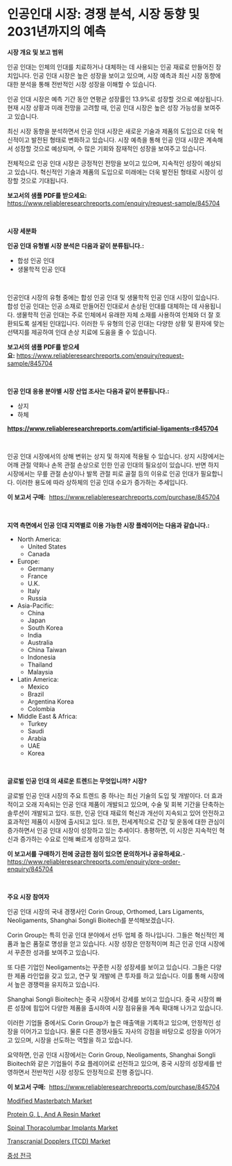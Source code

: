 <p><h1>인공인대 시장: 경쟁 분석, 시장 동향 및 2031년까지의 예측</h1></p><p><strong>시장 개요 및 보고 범위</strong></p>
<p><p>인공 인대는 인체의 인대를 치료하거나 대체하는 데 사용되는 인공 재료로 만들어진 장치입니다. 인공 인대 시장은 높은 성장을 보이고 있으며, 시장 예측과 최신 시장 동향에 대한 분석을 통해 전반적인 시장 성장을 이해할 수 있습니다. </p><p>인공 인대 시장은 예측 기간 동안 연평균 성장률인 13.9%로 성장할 것으로 예상됩니다. 현재 시장 상황과 미래 전망을 고려할 때, 인공 인대 시장은 높은 성장 가능성을 보여주고 있습니다. </p><p>최신 시장 동향을 분석하면서 인공 인대 시장은 새로운 기술과 제품의 도입으로 더욱 혁신적이고 발전된 형태로 변화하고 있습니다. 시장 예측을 통해 인공 인대 시장은 계속해서 성장할 것으로 예상되며, 수 많은 기회와 잠재적인 성장을 보여주고 있습니다. </p><p>전체적으로 인공 인대 시장은 긍정적인 전망을 보이고 있으며, 지속적인 성장이 예상되고 있습니다. 혁신적인 기술과 제품의 도입으로 미래에는 더욱 발전된 형태로 시장이 성장할 것으로 기대됩니다.</p></p>
<p><strong>보고서의 샘플 PDF를 받으세요:</strong> <a href="https://www.reliableresearchreports.com/enquiry/request-sample/845704">https://www.reliableresearchreports.com/enquiry/request-sample/845704</a></p>
<p>&nbsp;</p>
<p><strong>시장 세분화</strong></p>
<p><strong>인공 인대 유형별 시장 분석은 다음과 같이 분류됩니다.:</strong></p>
<p><ul><li>합성 인공 인대</li><li>생물학적 인공 인대</li></ul></p>
<p>&nbsp;</p>
<p><p>인공인대 시장의 유형 중에는 합성 인공 인대 및 생물학적 인공 인대 시장이 있습니다. 합성 인공 인대는 인공 소재로 만들어진 인대로서 손상된 인대를 대체하는 데 사용됩니다. 생물학적 인공 인대는 주로 인체에서 유래한 자체 소재를 사용하여 인체와 더 잘 호환되도록 설계된 인대입니다. 이러한 두 유형의 인공 인대는 다양한 상황 및 환자에 맞는 선택지를 제공하여 인대 손상 치료에 도움을 줄 수 있습니다.</p></p>
<p><strong>보고서의 샘플 PDF를 받으세요:</strong>&nbsp;<a href="https://www.reliableresearchreports.com/enquiry/request-sample/845704">https://www.reliableresearchreports.com/enquiry/request-sample/845704</a></p>
<p>&nbsp;</p>
<p><strong> 인공 인대 응용 분야별 시장 산업 조사는 다음과 같이 분류됩니다.:</strong></p>
<p><ul><li>상지</li><li>하체</li></ul></p>
<p><strong><a href="https://www.reliableresearchreports.com/artificial-ligaments-r845704">https://www.reliableresearchreports.com/artificial-ligaments-r845704</a></strong></p>
<p>&nbsp;</p>
<p><p>인공 인대 시장에서의 상해 변위는 상지 및 하지에 적용될 수 있습니다. 상지 시장에서는 어깨 관절 약화나 손목 관절 손상으로 인한 인공 인대의 필요성이 있습니다. 반면 하지 시장에서는 무릎 관절 손상이나 발목 관절 피로 골절 등의 이유로 인공 인대가 필요합니다. 이러한 용도에 따라 상하체의 인공 인대 수요가 증가하는 추세입니다.</p></p>
<p><strong>이 보고서 구매:</strong>&nbsp; <a href="https://www.reliableresearchreports.com/purchase/845704">https://www.reliableresearchreports.com/purchase/845704</a></p>
<p>&nbsp;</p>
<p><strong>지역 측면에서 인공 인대 지역별로 이용 가능한 시장 플레이어는 다음과 같습니다.:</strong></p>
<p><ul>
    <li>
        North America:
        <ul>
            <li>United States</li>
            <li>Canada</li>
        </ul>
    </li>
    <li>
        Europe:
        <ul>
            <li>Germany</li>
            <li>France</li>
            <li>U.K.</li>
            <li>Italy</li>
            <li>Russia</li>
        </ul>
    </li>
    <li>
        Asia-Pacific:
        <ul>
            <li>China</li>
            <li>Japan</li>
            <li>South Korea</li>
            <li>India</li>
            <li>Australia</li>
            <li>China Taiwan</li>
            <li>Indonesia</li>
            <li>Thailand</li>
            <li>Malaysia</li>
        </ul>
    </li>
    <li>
        Latin America:
        <ul>
            <li>Mexico</li>
            <li>Brazil</li>
            <li>Argentina Korea</li>
            <li>Colombia</li>
        </ul>
    </li>
    <li>
        Middle East & Africa:
        <ul>
            <li>Turkey</li>
            <li>Saudi</li>
            <li>Arabia</li>
            <li>UAE</li>
            <li>Korea</li>
        </ul>
    </li>
    </ul></p>
<p>&nbsp;</p>
<p><strong>글로벌 인공 인대 의 새로운 트렌드는 무엇입니까? 시장?</strong></p>
<p><p>글로벌 인공 인대 시장의 주요 트렌드 중 하나는 최신 기술의 도입 및 개발이다. 더 효과적이고 오래 지속되는 인공 인대 제품이 개발되고 있으며, 수술 및 회복 기간을 단축하는 솔루션이 개발되고 있다. 또한, 인공 인대 재료의 혁신과 개선이 지속되고 있어 안전하고 효과적인 제품이 시장에 출시되고 있다. 또한, 전세계적으로 건강 및 운동에 대한 관심이 증가하면서 인공 인대 시장이 성장하고 있는 추세이다. 총평하면, 이 시장은 지속적인 혁신과 증가하는 수요로 인해 빠르게 성장하고 있다.</p></p>
<p><strong>이 보고서를 구매하기 전에 궁금한 점이 있으면 문의하거나 공유하세요.</strong>- <a href="https://www.reliableresearchreports.com/enquiry/pre-order-enquiry/845704">https://www.reliableresearchreports.com/enquiry/pre-order-enquiry/845704</a></p>
<p>&nbsp;</p>
<p><strong>주요 시장 참여자</strong></p>
<p><p>인공 인대 시장의 국내 경쟁사인 Corin Group, Orthomed, Lars Ligaments, Neoligaments, Shanghai Songli Bioitech를 분석해보겠습니다. </p><p>Corin Group는 특히 인공 인대 분야에서 선두 업체 중 하나입니다. 그들은 혁신적인 제품과 높은 품질로 명성을 얻고 있습니다. 시장 성장은 안정적이며 최근 인공 인대 시장에서 꾸준한 성과를 보여주고 있습니다. </p><p>또 다른 기업인 Neoligaments는 꾸준한 시장 성장세를 보이고 있습니다. 그들은 다양한 제품 라인업을 갖고 있고, 연구 및 개발에 큰 투자를 하고 있습니다. 이를 통해 시장에서 높은 경쟁력을 유지하고 있습니다. </p><p>Shanghai Songli Bioitech는 중국 시장에서 강세를 보이고 있습니다. 중국 시장의 빠른 성장에 힘입어 다양한 제품을 출시하여 시장 점유율을 계속 확대해 나가고 있습니다. </p><p>이러한 기업들 중에서도 Corin Group가 높은 매출액을 기록하고 있으며, 안정적인 성장을 이어가고 있습니다. 물론 다른 경쟁사들도 자사의 강점을 바탕으로 성장을 이어가고 있으며, 시장을 선도하는 역할을 하고 있습니다. </p><p>요약하면, 인공 인대 시장에서는 Corin Group, Neoligaments, Shanghai Songli Bioitech와 같은 기업들이 주요 플레이어로 선전하고 있으며, 중국 시장의 성장세를 반영하면서 전반적인 시장 성장도 안정적으로 진행 중입니다.</p></p>
<p><strong>이 보고서 구매:</strong>&nbsp;&nbsp;<a href="https://www.reliableresearchreports.com/purchase/845704">https://www.reliableresearchreports.com/purchase/845704</a></p>
<p><p><a href="https://frill-swim-3cd.notion.site/Decoding-Modified-Masterbatch-Market-Metrics-Market-Share-Trends-and-Growth-Patterns-bcd37ed5a14f455b89657a35bfb7c692">Modified Masterbatch Market</a></p><p><a href="https://issuu.com/reportprime-2/docs/protein-g-l-and-a-resin-market-size-2030.pptx">Protein G, L, And A Resin Market</a></p><p><a href="https://github.com/nathandecarvalho/Market-Research-Report-List-3/blob/main/spinal-thoracolumbar-implants-market.md">Spinal Thoracolumbar Implants Market</a></p><p><a href="https://github.com/julyju69/Market-Research-Report-List-3/blob/main/transcranial-dopplers-tcd-market.md">Transcranial Dopplers (TCD) Market</a></p><p><a href="https://github.com/JackieFauhey9089475/Market-Research-Report-List-1/blob/main/269946246426.md">중성 전극</a></p></p>